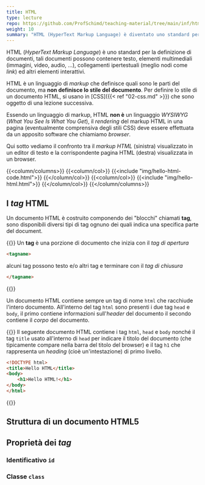 ```yaml
---
title: HTML
type: lecture
repo: https://github.com/ProfSchimd/teaching-material/tree/main/inf/html-css
weight: 10
summary: "HTML (HyperText Markup Language) è diventato uno standard per la definizione di documenti con contenuti multimediali. L'attuale versione HTML5, insieme a CSS e Javascript, permette la realizzazione di vere e proprie web application in esecuzione sul browser."
---
```


HTML (*HyperText Markup Language*) è uno standard per la definizione di documenti,
tali documenti possono contenere testo, elementi multimediali (immagini, video,
audio, ...), collegamenti ipertestuali (meglio nodi come *link*) ed altri elementi
interattivi.

HTML è un linguaggio di *markup* che definisce quali sono le parti del documento,
ma **non definisce lo stile del documento**. Per definire lo stile di un documento
HTML, si usano in [CSS]({{< ref "02-css.md" >}}) che sono oggetto di una lezione
successiva.

Essendo un linguaggio di markup, HTML **non è** un linguaggio *WYSIWYG* (*What You
See Is What You Get*), il *rendering* del markup HTML in una pagina (eventualmente
comprensiva degli stili CSS) deve essere effettuata da un apposito software che
chiamiamo *browser*.

Qui sotto vediamo il confronto tra il *markup HTML* (sinistra) visualizzato in un
editor di testo e la corrispondente pagina HTML (destra) visualizzata in un browser.

{{<column/columns>}}
{{<column/col>}}
{{<include "img/hello-html-code.html">}}
{{</column/col>}}
{{<column/col>}}
{{<include "img/hello-html.html">}}
{{</column/col>}}
{{</column/columns>}}


## I *tag* HTML
Un documento HTML è costruito componendo dei "blocchi" chiamati **tag**, sono
disponibili diversi tipi di tag ognuno dei quali indica una specifica parte del
document.

{{<def>}}
Un **tag** è una porzione di documento che inizia con il *tag di apertura*
```html
<tagname>
```
alcuni tag possono testo e/o altri tag e terminare con il *tag di chiusura*
```html
</tagname>
```
{{</def>}}

Un documento HTML contiene sempre un tag di nome `html` che racchiude l'intero
documento. All'interno del tag `html` sono presenti i due tag `head` e `body`,
il primo contiene informazioni sull'*header* del documento il secondo contiene
il *corpo* del documento.

{{<example>}}
Il seguente documento HTML contiene i tag `html`, `head` e `body` nonché il tag
`title` usato all'interno di `head` per indicare il titolo del documento (che
tipicamente compare nella barra del titolo del browser) e il tag `h1` che
rappresenta un *heading* (cioè un'intestazione) di primo livello.
```html
<!DOCTYPE html>
<title>Hello HTML</title>
<body>
    <h1>Hello HTML!</h1>
</body>
</html>
```
{{</example>}}


## Struttura di un documento HTML5

## Proprietà dei *tag*

### Identificativo `id`

### Classe `class`